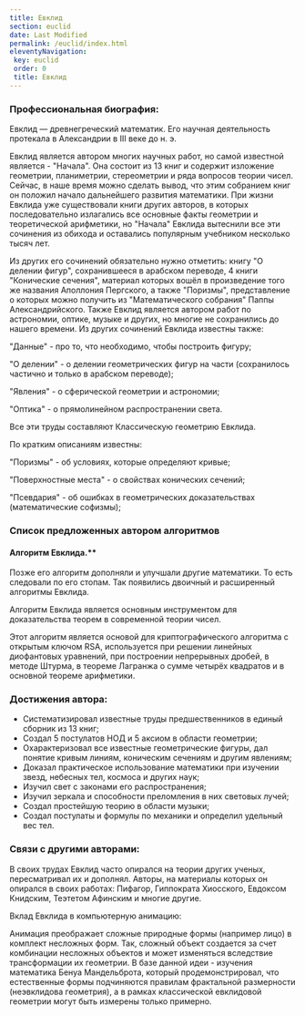 ```yaml
---
title: Евклид
section: euclid
date: Last Modified
permalink: /euclid/index.html
eleventyNavigation:
 key: euclid
 order: 0
 title: Евклид
---
```


### Профессиональная биография:

Евклид — древнегреческий математик. Его научная деятельность протекала в Александрии в III веке до н. э.

Евклид является автором многих научных работ, но самой известной является - "Начала". Она состоит из 13 книг и содержит изложение геометрии, планиметрии, стереометрии и ряда вопросов теории чисел. Сейчас, в наше время можно сделать вывод, что этим собранием книг он положил начало дальнейшего развития математики. При жизни Евклида уже существовали книги других авторов, в которых последовательно излагались все основные факты геометрии и теоретической арифметики, но "Начала" Евклида вытеснили все эти сочинения из обихода и оставались популярным учебником несколько тысяч лет.

Из других его сочинений обязательно нужно отметить: книгу "О делении фигур", сохранившееся в арабском переводе, 4 книги "Конические сечения", материал которых вошёл в произведение того же названия Аполлония Пергского, а также "Поризмы", представление о которых можно получить из "Математического собрания" Паппы Александрийского. Также Евклид является автором работ по астрономии, оптике, музыке и других, но многие не сохранились до нашего времени.
Из других сочинений Евклида известны также:

"Данные" - про то, что необходимо, чтобы построить фигуру;

"О делении" - о делении геометрических фигур на части (сохранилось частично и только в арабском переводе);

"Явления" - о сферической геометрии и астрономии;

"Оптика" - о прямолинейном распространении света.

Все эти труды составляют Классическую геометрию Евклида.

По кратким описаниям известны:

"Поризмы" - об условиях, которые определяют кривые;

"Поверхностные места" - о свойствах конических сечений;

"Псевдария" - об ошибках в геометрических доказательствах (математические софизмы);

### Список предложенных автором алгоритмов

#### Алгоритм Евклида.**

Позже его алгоритм дополняли и улучшали другие математики. То есть следовали по его стопам. Так появились двоичный и расширенный алгоритмы Евклида.

Алгоритм Евклида является основным инструментом для доказательства теорем в современной теории чисел.

Этот алгоритм является основой для криптографического алгоритма с открытым ключом RSA, используется при решении линейных диофантовых уравнений, при построении непрерывных дробей, в методе Штурма, в теореме Лагранжа о сумме четырёх квадратов и  в основной теореме арифметики.

### Достижения автора:

- Систематизировал известные труды предшественников в единый сборник из 13 книг;
- Создал 5 постулатов НОД и 5 аксиом в области геометрии;
- Охарактеризовал все известные геометрические фигуры, дал понятие кривым линиям, коническим сечениям и другим явлениям;
- Доказал практическое использование математики при изучении звезд, небесных тел, космоса и других наук;
- Изучил свет с законами его распространения;
- Изучил зеркала и способности преломления в них световых лучей;
- Создал простейшую теорию в области музыки;
- Создал постулаты и формулы по механики и определил удельный вес тел.

### Связи с другими авторами:

В своих трудах Евклид часто опирался на теории других ученых, пересматривал их и дополнял. Авторы, на материалы которых он опирался в своих работах: Пифагор, Гиппократа Хиосского, Евдоксом Книдским, Теэтетом Афинским и многие другие.

Вклад Евклида в компьютерную анимацию:

Анимация преображает сложные природные формы (например лицо) в комплект несложных форм. Так, сложный объект создается за счет комбинации несложных объектов и может изменяться вследствие трансформации их геометрии. В базе данной идеи - изучения математика Бенуа Мандельброта, который продемонстрировал, что естественные формы подчиняются правилам фрактальной размерности (неэвклидова геометрия), а в рамках классической евклидовой геометрии могут быть измерены только примерно.
